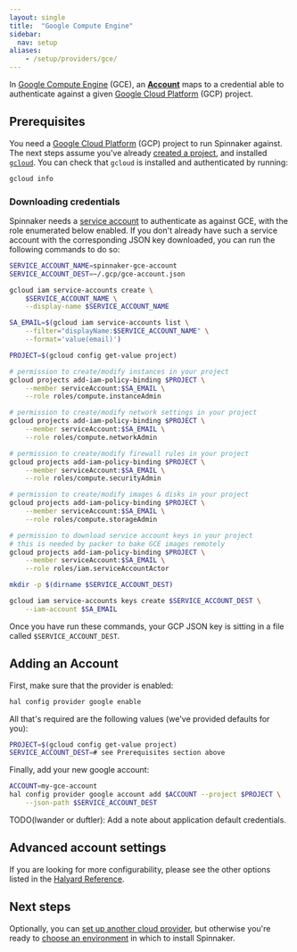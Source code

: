 ```yaml
---
layout: single
title:  "Google Compute Engine"
sidebar:
  nav: setup
aliases: 
    - /setup/providers/gce/
---
```




In [Google Compute Engine](https://cloud.google.com/compute)
(GCE), an [__Account__](/concepts/providers/#accounts) maps to a credential able
to authenticate against a given [Google Cloud
Platform](https://cloud.google.com/) (GCP) project.

## Prerequisites

You need a [Google Cloud Platform](https://cloud.google.com/)
(GCP) project to run Spinnaker against. The next steps assume you've already
[created a
project](https://cloud.google.com/resource-manager/docs/creating-managing-projects),
and installed [`gcloud`](https://cloud.google.com/sdk/downloads).
You can check that `gcloud` is installed and authenticated by running:

```bash
gcloud info
```

### Downloading credentials

Spinnaker needs a [service
account](https://cloud.google.com/compute/docs/access/service-accounts)
to authenticate as against GCE, with the role enumerated below enabled. If
you don't already have such a service account with the corresponding JSON key
downloaded, you can run the following commands to do so:

```bash
SERVICE_ACCOUNT_NAME=spinnaker-gce-account
SERVICE_ACCOUNT_DEST=~/.gcp/gce-account.json

gcloud iam service-accounts create \
    $SERVICE_ACCOUNT_NAME \
    --display-name $SERVICE_ACCOUNT_NAME

SA_EMAIL=$(gcloud iam service-accounts list \
    --filter="displayName:$SERVICE_ACCOUNT_NAME" \
    --format='value(email)')

PROJECT=$(gcloud config get-value project)

# permission to create/modify instances in your project
gcloud projects add-iam-policy-binding $PROJECT \
    --member serviceAccount:$SA_EMAIL \
    --role roles/compute.instanceAdmin

# permission to create/modify network settings in your project
gcloud projects add-iam-policy-binding $PROJECT \
    --member serviceAccount:$SA_EMAIL \
    --role roles/compute.networkAdmin

# permission to create/modify firewall rules in your project
gcloud projects add-iam-policy-binding $PROJECT \
    --member serviceAccount:$SA_EMAIL \
    --role roles/compute.securityAdmin

# permission to create/modify images & disks in your project
gcloud projects add-iam-policy-binding $PROJECT \
    --member serviceAccount:$SA_EMAIL \
    --role roles/compute.storageAdmin

# permission to download service account keys in your project
# this is needed by packer to bake GCE images remotely
gcloud projects add-iam-policy-binding $PROJECT \
    --member serviceAccount:$SA_EMAIL \
    --role roles/iam.serviceAccountActor

mkdir -p $(dirname $SERVICE_ACCOUNT_DEST)

gcloud iam service-accounts keys create $SERVICE_ACCOUNT_DEST \
    --iam-account $SA_EMAIL
```

Once you have run these commands, your GCP JSON key is sitting in a file
called `$SERVICE_ACCOUNT_DEST`.

## Adding an Account

First, make sure that the provider is enabled:

```bash
hal config provider google enable
```

All that's required are the following values (we've provided defaults for you):

```bash
PROJECT=$(gcloud config get-value project)
SERVICE_ACCOUNT_DEST=# see Prerequisites section above
```

Finally, add your new google account:

```bash
ACCOUNT=my-gce-account
hal config provider google account add $ACCOUNT --project $PROJECT \
    --json-path $SERVICE_ACCOUNT_DEST
```

TODO(lwander or duftler): Add a note about application default credentials.

## Advanced account settings

If you are looking for more configurability, please see the other options
listed in the [Halyard
Reference](/reference/halyard/commands#hal-config-provider-google-account-add).

## Next steps

Optionally, you can [set up another cloud provider](/docs/setup/install/providers/),
but otherwise you're ready to [choose an environment](/docs/setup/install/environment/)
in which to install Spinnaker.
